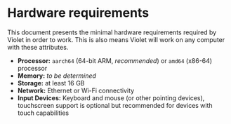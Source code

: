 # Hardware requirements

This document presents the minimal hardware requirements
required by Violet in order to work. This is also means Violet
will work on any computer with these attributes.

- **Processor:** `aarch64` (64-bit ARM, *recommended*) or `amd64` (x86-64) processor
- **Memory:** *to be determined*
- **Storage:** at least 16 GB
- **Network:** Ethernet or Wi-Fi connectivity
- **Input Devices:** Keyboard and mouse (or other pointing devices), touchscreen support is optional but recommended for devices with touch capabilities
